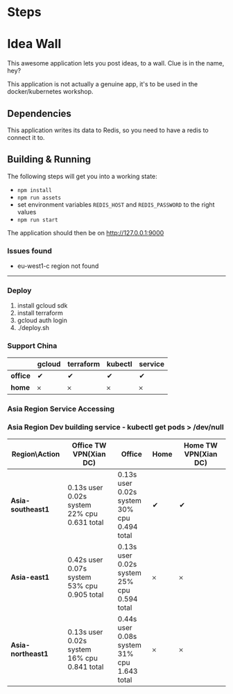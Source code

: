 # Steps

# Idea Wall
This awesome application lets you post ideas, to a wall.  Clue is in the name, hey?

This application is not actually a genuine app, it's to be used in the docker/kubernetes workshop.

## Dependencies
This application writes its data to Redis, so you need to have a redis to connect it to.

## Building & Running
The following steps will get you into a working state:

  - `npm install`
  - `npm run assets`
  - set environment variables `REDIS_HOST` and `REDIS_PASSWORD` to the right values
  - `npm run start`

The application should then be on http://127.0.0.1:9000


### Issues found

* eu-west1-c region not found

---

### Deploy 

1. install gcloud sdk
2. install terraform
3. gcloud auth login
4. ./deploy.sh

### Support China 

|  | gcloud | terraform | kubectl | service | 
| ------| ------ | ------ | ------ | ------ |
| **office** | &#10004; | &#10004; | &#10004; | &#10004; |
| **home** | &#65794; | &#65794; | &#65794; | &#65794; |


### Asia Region Service Accessing


### Asia Region Dev building service - kubectl get pods > /dev/null 

|Region\Action  | Office TW VPN(Xian DC) | Office | Home | Home TW VPN(Xian DC) | 
| ------| ------ | ------ | ------ | ------ |
| **Asia-southeast1** | 0.13s user<br/> 0.02s system<br/> 22% cpu<br/> 0.631 total | 0.13s user<br/> 0.02s system<br/> 30% cpu<br/> 0.494 total | &#10004; | &#10004; |
| **Asia-east1** | 0.42s user<br/> 0.07s system<br/> 53% cpu<br/> 0.905 total | 0.13s user<br/> 0.02s system<br/> 25% cpu<br/> 0.594 total | &#65794; | &#65794; |
| **Asia-northeast1** | 0.13s user<br/> 0.02s system<br/> 16% cpu<br/> 0.841 total | 0.44s user<br/> 0.08s system<br/> 31% cpu<br/> 1.643 total | &#65794; | &#65794; |